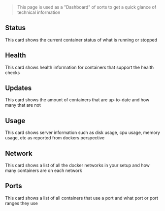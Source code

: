 > This page is used as a "Dashboard" of sorts to get a quick glance of technical information

## Status

This card shows the current container status of what is running or stopped

## Health

This card shows health information for containers that support the health checks

## Updates

This card shows the amount of containers that are up-to-date and how many that are not

## Usage

This card shows server information such as disk usage, cpu usage, memory usage, etc as reported from dockers perspective

## Network

This card shows a list of all the docker networks in your setup and how many containers are on each network

## Ports

This card shows a list of all containers that use a port and what port or port ranges they use
